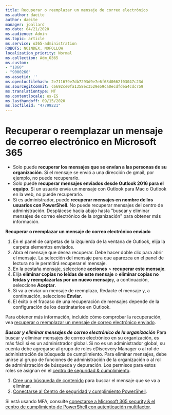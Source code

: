 ```yaml
---
title: Recuperar o reemplazar un mensaje de correo electrónico
ms.author: daeite
author: daeite
manager: joallard
ms.date: 04/21/2020
ms.audience: Admin
ms.topic: article
ms.service: o365-administration
ROBOTS: NOINDEX, NOFOLLOW
localization_priority: Normal
ms.collection: Adm_O365
ms.custom:
- "1860"
- "9000260"
ms.assetid: ''
ms.openlocfilehash: 2e711679e7db7293d9e7e6f68d0662f03047c23d
ms.sourcegitcommit: c6692ce0fa1358ec3529e59ca0ecdfdea4cdc759
ms.translationtype: MT
ms.contentlocale: es-ES
ms.lasthandoff: 09/15/2020
ms.locfileid: "47799221"
---
```

# <a name="recall-or-replace-an-email-message-in-microsoft-365"></a>Recuperar o reemplazar un mensaje de correo electrónico en Microsoft 365

- Solo puede **recuperar los mensajes que se envían a las personas de su organización**. Si el mensaje se envió a una dirección de gmail, por ejemplo, no puede recuperarlo.
- Solo puede **recuperar mensajes enviados desde Outlook 2016 para el equipo**. Si un usuario envía un mensaje con Outlook para Mac o Outlook en la web, no puede recuperarlo.
- Si es administrador, puede **recuperar mensajes en nombre de los usuarios con PowerShell**. No puede recuperar mensajes del centro de administración. Desplácese hacia abajo hasta "buscar y eliminar mensajes de correo electrónico de la organización" para obtener más información.

**Recuperar o reemplazar un mensaje de correo electrónico enviado**

1. En el panel de carpetas de la izquierda de la ventana de Outlook, elija la carpeta elementos enviados.
2. Abra el mensaje que desea recuperar. Debe hacer doble clic para abrir el mensaje. La selección del mensaje para que aparezca en el panel de lectura no le permitirá recuperar el mensaje.
3. En la pestaña mensaje, seleccione **acciones**  >  **recuperar este mensaje**.
4. Elija **eliminar copias no leídas de este mensaje** o **eliminar copias no leídas y reemplazarlas por un nuevo mensaje**y, a continuación, seleccione **Aceptar**.
5. Si va a enviar un mensaje de reemplazo, Redacte el mensaje y, a continuación, seleccione **Enviar**.
6. El éxito o el fracaso de una recuperación de mensajes depende de la configuración de los destinatarios en Outlook.

Para obtener más información, incluido cómo comprobar la recuperación, vea [recuperar o reemplazar un mensaje de correo electrónico enviado](https://support.office.com/article/35027f88-d655-4554-b4f8-6c0729a723a0).

***Buscar y eliminar mensajes de correo electrónico de la organización*** Para buscar y eliminar mensajes de correo electrónico en su organización, es más fácil si es un administrador global. Si no es un administrador global, su cuenta debe agregarse al grupo de roles eDiscovery Manager o al rol de administración de búsqueda de cumplimiento. Para eliminar mensajes, debe unirse al grupo de funciones de administración de la organización o al rol de administración de búsqueda y depuración. Los permisos para estos roles se asignan en el [centro de seguridad & cumplimiento](https://protection.office.com/).

1. [Cree una búsqueda de contenido](https://docs.microsoft.com/microsoft-365/compliance/content-search) para buscar el mensaje que se va a eliminar.
2. [Conectarse al Centro de seguridad y cumplimiento PowerShell](https://docs.microsoft.com/powershell/exchange/office-365-scc/connect-to-scc-powershell/connect-to-scc-powershell?view=exchange-ps). 

Si está usando MFA, consulte [conectarse a Microsoft 365 security & el centro de cumplimiento de PowerShell con autenticación multifactor](https://docs.microsoft.com/powershell/exchange/office-365-scc/connect-to-scc-powershell/mfa-connect-to-scc-powershell?view=exchange-ps). 
